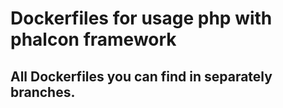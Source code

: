 # Dockerfiles for usage php with phalcon framework

## All Dockerfiles you can find in separately branches.
